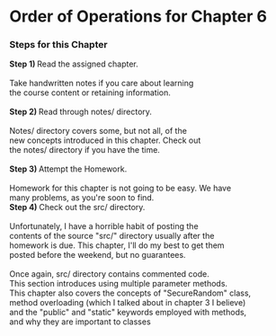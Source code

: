 # Order of Operations for Chapter 6 <br>
<h3>Steps for this Chapter</h3>
<p><b>Step 1) </b>Read the assigned chapter. <br>
<br>
Take handwritten notes if you care about learning <br>
the course content or retaining information. <br>
<br>
<b>Step 2) </b>Read through notes/ directory. <br>
<br>
Notes/ directory covers some, but not all, of the <br>
new concepts introduced in this chapter. Check out <br>
the notes/ directory if you have the time. <br>
<br>
<b>Step 3) </b>Attempt the Homework. <br>
<br>
Homework for this chapter is not going to be easy. We have<br>
many problems, as you're soon to find. 
<br>
<b>Step 4) </b>Check out the src/ directory. <br>
<br>
Unfortunately, I have a horrible habit of posting the<br>
contents of the source "src/" directory usually after the <br>
homework is due. This chapter, I'll do my best to get them <br>
posted before the weekend, but no guarantees.<br>
<br>
Once again, src/ directory contains commented code.<br>
This section introduces using multiple parameter methods. <br>
This chapter also covers the concepts of "SecureRandom" class, <br>
method overloading (which I talked about in chapter 3 I believe) <br>
and the "public" and "static" keywords employed with methods, <br> 
and why they are important to classes<br>
<br>
